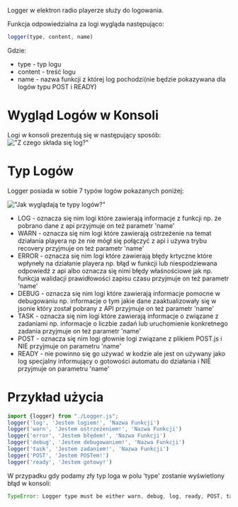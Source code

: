 Logger w elektron radio playerze służy do logowania. 

Funkcja odpowiedzialna za logi wygląda następująco:
```javascript
logger(type, content, name)
```
Gdzie:
- type - typ logu
- content - treść logu
- name - nazwa funkcji z której log pochodzi(nie będzie pokazywana dla logów typu POST i READY)
# Wygląd Logów w Konsoli
Logi w konsoli prezentują się w następujący sposób:
!["Z czego składa się log?"](https://i.imgur.com/mfQadDt.png)
# Typ Logów
Logger posiada w sobie 7 typów logów pokazanych poniżej:

!["Jak wyglądają te typy logów?"](https://i.imgur.com/TfLhC0I.png)
- LOG - oznacza się nim logi które zawierają informacje z funkcji np. że pobrano dane z api przyjmuje on też parametr 'name'
- WARN - oznacza się nim logi które zawierają ostrzeżenie na temat działania playera np że nie mógł się połączyć z api i używa trybu recovery przyjmuje on też parametr 'name'
- ERROR - oznacza się nim logi które zawierają błędy krtyczne które wpłyneły na działanie playera np. błąd w funkcji lub niespodziewana odpowiedź z api albo oznacza się nimi błędy właśnościowe jak np. funkcja walidacji prawidłowości zapisu czasu przyjmuje on też parametr 'name'
- DEBUG - oznacza się nim logi które zawierają informacje pomocne w debugowaniu np. informacje o tym jakie dane zaaktualizowały się w jsonie który został pobrany z API przyjmuje on też parametr 'name'
- TASK - oznacza się nim logi które zawierają informacje o związane z zadaniami np. informacje o liczbie zadań lub uruchomienie konkretnego zadania przyjmuje on też parametr 'name'
- POST - oznacza się nim logi głownie logi związane z plikiem POST.js i NIE przyjmuje on parametru 'name'
- READY - nie powinno się go używać w kodzie ale jest on używany jako log specjalny informujący o gotowości automatu do działania i NIE przyjmuje on parametru 'name'
# Przykład użycia
```javascript
import {logger} from "./Logger.js";
logger('log', 'Jestem logiem!', 'Nazwa Funkcji')
logger('warn', 'Jestem ostrzeżeniem!', 'Nazwa Funkcji')
logger('error', 'Jestem błędem!', 'Nazwa Funkcji')
logger('debug', 'Jestem debugowaniem!', 'Nazwa Funkcji')
logger('task', 'Jestem zadaniem!', 'Nazwa Funkcji')
logger('POST', 'Jestem POSTem!')
logger('ready', 'Jestem gotowy!')
```
W przypadku gdy podamy zły typ loga w polu 'type' zostanie wyświetlony błąd w konsoli:
```javascript
TypeError: Logger type must be either warn, debug, log, ready, POST, task or error.
```